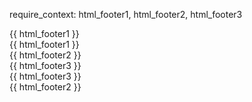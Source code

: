 require_context: html_footer1, html_footer2, html_footer3

<div class='small hidden-print text-muted' id='page-footer'>
    <div class='container'>
        <div class='row'>
            <div class='block col-sm-5'>
                <div class='hidden-xs'>
                    {{ html_footer1 }}
                </div>
                <div class='text-center visible-xs'>
                    {{ html_footer1 }}
                </div>
            </div>
            <div class='block col-sm-2 text-center'>
                <div class='hidden-xs'>
                    {{ html_footer2 }}
                </div>
                <div class='visible-xs'>
                    {{ html_footer3 }}
                </div>
            </div>
            <div class='block col-sm-5'>
                <div class='text-right hidden-xs'>
                    {{ html_footer3 }}
                </div>
                <div class='text-center visible-xs'>
                    {{ html_footer2 }}
                </div>
            </div>
        </div>
    </div>
</div>
